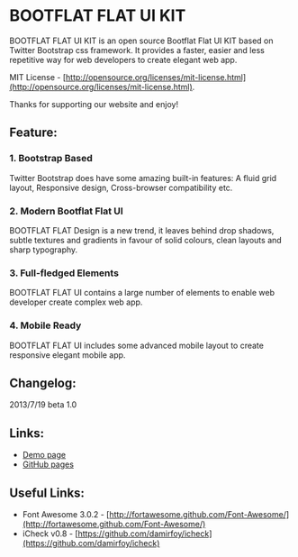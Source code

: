 BOOTFLAT FLAT UI KIT
=======

BOOTFLAT FLAT UI KIT is an open source Bootflat Flat UI KIT based on Twitter Bootstrap css framework. It provides a faster, easier and less repetitive way for web developers to create elegant web app.

MIT License - [http://opensource.org/licenses/mit-license.html](http://opensource.org/licenses/mit-license.html).

Thanks for supporting our website and enjoy!

## Feature:

### 1. Bootstrap Based
Twitter Bootstrap does have some amazing built-in features: A fluid grid layout, Responsive design, Cross-browser compatibility etc.
### 2. Modern Bootflat Flat UI
BOOTFLAT FLAT Design is a new trend, it leaves behind drop shadows, subtle textures and gradients in favour of solid colours, clean layouts and sharp typography.
### 3. Full-fledged Elements
BOOTFLAT FLAT UI contains a large number of elements to enable web developer create complex web app.
### 4. Mobile Ready
BOOTFLAT FLAT UI includes some advanced mobile layout to create responsive elegant mobile app.

## Changelog:

2013/7/19 beta 1.0

## Links:

+ [Demo page](http://www.flathemes.com)
+ [GitHub pages](http://flathemes.github.io/bootflat/)

## Useful Links:

+ Font Awesome 3.0.2 - [http://fortawesome.github.com/Font-Awesome/](http://fortawesome.github.com/Font-Awesome/)
+ iCheck v0.8 - [https://github.com/damirfoy/icheck](https://github.com/damirfoy/icheck)
